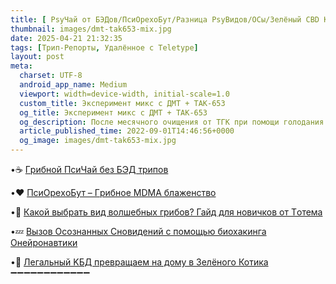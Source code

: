 ```yaml
---
title: [ РsyЧай от БЭДов/ПcиOрехоБут/Разница РsyВидов/ОСы/Зелёный СBD Кот ]
thumbnail: images/dmt-tak653-mix.jpg
date: 2025-04-21 21:32:35
tags: [Трип-Репорты, Удалённое с Teletype]
layout: post
meta:
  charset: UTF-8
  android_app_name: Medium
  viewport: width=device-width, initial-scale=1.0
  custom_title: Эксперимент микс с ДMT + TAK-653
  og_title: Эксперимент микс с ДMT + TAK-653
  og_description: После месячного очищения от ТГК при помощи голодания и тренировок я решил попробовать микродозинг ДМТ, который в прошлом помогал мне справиться с HPPD и тревожностью. В этот раз я решил добавить TAK и посмотреть, какой будет результат.
  article_published_time: 2022-09-01T14:46:56+0000
  og_image: images/dmt-tak653-mix.jpg
---
```




•☕️ [Гpибнoй ПcиЧай без БЭД тpипoв](https://telegra.ph/Gribnoj-PsyChaj-bez-BAD-tripov-01-10)

•❤️ [ПcиОрeхoБут – Гpибнoе MDМА блаженство](https://telegra.ph/PsyOrehoBut-Gribnoe-MDMA-blazhenstvo-09-01)

•🤔 [Какой выбрать вид вoлшeбных гpибoв? Гайд для новичков от Тoтема](https://telegra.ph/Kakoj-vybrat-vid-volshebnyh-gribov-Gajd-dlya-novichkov-ot-Totema-11-26)

•💤 [Вызов Осознанных Сновидений с помощью биохакинга Онeйpонaвтики](https://telegra.ph/Vyzov-Osoznannyh-Snovidenij-s-pomoshchyu-biohakinga-Onejronavtiki-03-09) 

•🥰 [Лeгaльный KБД превращаем на дому в Зелёного Котика](https://telegra.ph/Legalnyj-CBD-prevrashchaem-na-domu-v-Zelyonogo-Kotika-08-20)
➖➖➖➖➖➖➖➖➖➖➖➖ 